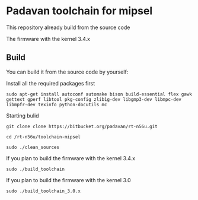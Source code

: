 # Padavan toolchain for mipsel

This repository already build from the source code

The firmware with the kernel 3.4.x

## Build

You can build it from the source code by yourself:

Install all the required packages first

    sudo apt-get install autoconf automake bison build-essential flex gawk gettext gperf libtool pkg-config zlib1g-dev libgmp3-dev libmpc-dev libmpfr-dev texinfo python-docutils mc

Starting bulid

    git clone clone https://bitbucket.org/padavan/rt-n56u.git

    cd /rt-n56u/toolchain-mipsel

    sudo ./clean_sources

If you plan to build the firmware with the kernel 3.4.x

    sudo ./build_toolchain

If you plan to build the firmware with the kernel 3.0

    sudo ./build_toolchain_3.0.x
